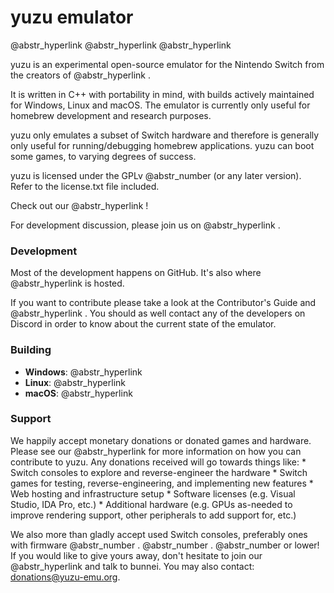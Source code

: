 # yuzu emulator

@abstr_hyperlink @abstr_hyperlink @abstr_hyperlink 

yuzu is an experimental open-source emulator for the Nintendo Switch from the creators of @abstr_hyperlink .

It is written in C++ with portability in mind, with builds actively maintained for Windows, Linux and macOS. The emulator is currently only useful for homebrew development and research purposes.

yuzu only emulates a subset of Switch hardware and therefore is generally only useful for running/debugging homebrew applications. yuzu can boot some games, to varying degrees of success.

yuzu is licensed under the GPLv @abstr_number (or any later version). Refer to the license.txt file included.

Check out our @abstr_hyperlink !

For development discussion, please join us on @abstr_hyperlink .

### Development

Most of the development happens on GitHub. It's also where @abstr_hyperlink is hosted.

If you want to contribute please take a look at the Contributor's Guide and @abstr_hyperlink . You should as well contact any of the developers on Discord in order to know about the current state of the emulator.

### Building

  * __Windows__: @abstr_hyperlink 
  * __Linux__: @abstr_hyperlink 
  * __macOS__: @abstr_hyperlink 



### Support

We happily accept monetary donations or donated games and hardware. Please see our @abstr_hyperlink for more information on how you can contribute to yuzu. Any donations received will go towards things like: * Switch consoles to explore and reverse-engineer the hardware * Switch games for testing, reverse-engineering, and implementing new features * Web hosting and infrastructure setup * Software licenses (e.g. Visual Studio, IDA Pro, etc.) * Additional hardware (e.g. GPUs as-needed to improve rendering support, other peripherals to add support for, etc.)

We also more than gladly accept used Switch consoles, preferably ones with firmware @abstr_number . @abstr_number . @abstr_number or lower! If you would like to give yours away, don't hesitate to join our @abstr_hyperlink and talk to bunnei. You may also contact: donations@yuzu-emu.org.
